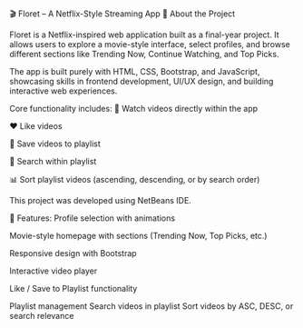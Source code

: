 🎬 Floret – A Netflix-Style Streaming App
📖 About the Project

Floret is a Netflix-inspired web application built as a final-year project. It allows users to explore a movie-style interface, select profiles,
and browse different sections like Trending Now, Continue Watching, and Top Picks.

The app is built purely with HTML, CSS, Bootstrap, and JavaScript, showcasing skills in frontend development, UI/UX design, and building interactive web experiences.

Core functionality includes:
🎥 Watch videos directly within the app

❤️ Like videos

📂 Save videos to playlist

🔎 Search within playlist

📊 Sort playlist videos (ascending, descending, or by search order)

This project was developed using NetBeans IDE.

📌 Features:
Profile selection with animations

Movie-style homepage with sections (Trending Now, Top Picks, etc.)

Responsive design with Bootstrap

Interactive video player

Like / Save to Playlist functionality

Playlist management
Search videos in playlist
Sort videos by ASC, DESC, or search relevance
